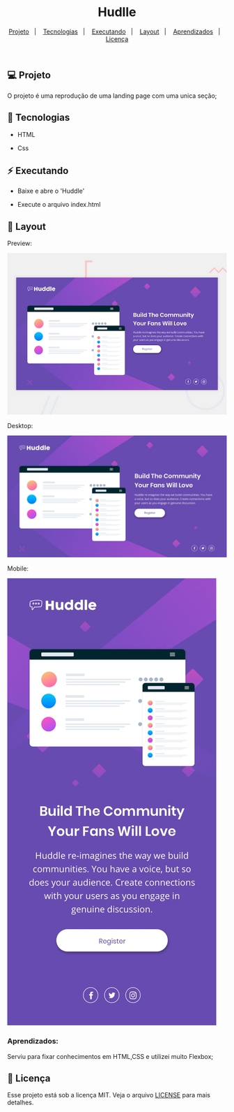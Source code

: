 <h1 align="center">
 Hudlle 
</h1>

<p align="center">
<a href="#-projeto">Projeto</a>&nbsp;&nbsp;&nbsp;|&nbsp;&nbsp;&nbsp;
  <a href="#rocket-tecnologias">Tecnologias</a>&nbsp;&nbsp;&nbsp;|&nbsp;&nbsp;&nbsp;  
  <a href="#zap-executando">Executando</a>&nbsp;&nbsp;&nbsp;|&nbsp;&nbsp;&nbsp;
  <a href="#-layout">Layout</a>&nbsp;&nbsp;&nbsp;|&nbsp;&nbsp;&nbsp;
  <a href="#zap-executando">Aprendizados</a>&nbsp;&nbsp;&nbsp;|&nbsp;&nbsp;&nbsp;
  <a href="#memo-licença">Licença</a>
</p>

<br>

## 💻 Projeto

O projeto é uma reprodução de uma landing page com uma unica seção;

## :rocket: Tecnologias

- HTML

- Css

## :zap: Executando

- Baixe e abre o 'Huddle'

- Execute o arquivo index.html

## 🎨 Layout

Preview:

![Design Mobile](https://github.com/otaudopatrick/Huddle/blob/master/assets/img/desktop-preview.jpg)

Desktop:

![Design desktop](https://github.com/otaudopatrick/Huddle/blob/master/assets/img/desktop-design.jpg)

Mobile:

![Design Mobile](https://github.com/otaudopatrick/Huddle/blob/master/assets/img/mobile-design.jpg)

### Aprendizados:

Serviu para fixar conhecimentos em HTML,CSS e utilizei muito Flexbox;

## :memo: Licença

Esse projeto está sob a licença MIT. Veja o arquivo [LICENSE](LICENSE.md) para mais detalhes.


